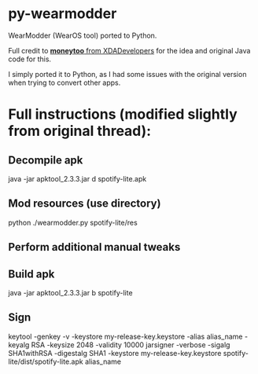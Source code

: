 # py-wearmodder
WearModder (WearOS tool) ported to Python.

Full credit to [**moneytoo** from XDADevelopers](https://forum.xda-developers.com/wear-os/development/app-spotify-lite-scaled-standalone-wear-t3815680) for the idea and original Java code for this.

I simply ported it to Python, as I had some issues with the original version when trying to convert other apps.

# Full instructions (modified slightly from original thread):

## Decompile apk
java -jar apktool_2.3.3.jar d spotify-lite.apk

## Mod resources (use directory)
python ./wearmodder.py spotify-lite/res

## Perform additional manual tweaks

## Build apk
java -jar apktool_2.3.3.jar b spotify-lite

## Sign
keytool -genkey -v -keystore my-release-key.keystore -alias alias_name -keyalg RSA -keysize 2048 -validity 10000
jarsigner -verbose -sigalg SHA1withRSA -digestalg SHA1 -keystore my-release-key.keystore spotify-lite/dist/spotify-lite.apk alias_name
